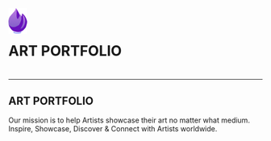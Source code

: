 <img src="img/small-logo.png" > <h1 style="display: inline" >ART PORTFOLIO<h1>
- - - - 
## ART PORTFOLIO  ##
Our mission is to help Artists showcase their art no matter what medium. 
Inspire, Showcase, Discover & Connect with Artists worldwide.

